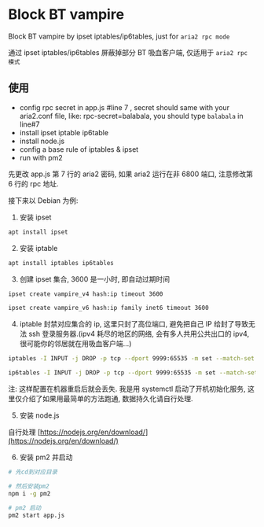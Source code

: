 # Block BT vampire

Block BT vampire by ipset iptables/ip6tables, just for `aria2 rpc mode`

通过 ipset iptables/ip6tables 屏蔽掉部分 BT 吸血客户端, 仅适用于 `aria2 rpc 模式`

## 使用

- config rpc secret in app.js #line 7 , secret should same with your aria2.conf file, like: rpc-secret=balabala, you should type `balabala` in line#7
- install ipset iptable ip6table
- install node.js
- config a base rule of iptables & ipset
- run with pm2

先更改 app.js 第 7 行的 aria2 密码, 如果 aria2 运行在非 6800 端口, 注意修改第 6 行的 rpc 地址.

接下来以 Debian 为例:

1. 安装 ipset

```bash
apt install ipset
```

2. 安装 iptable

```bash
apt install iptables ip6tables
```

3. 创建 ipset 集合, 3600 是一小时, 即自动过期时间

```bash
ipset create vampire_v4 hash:ip timeout 3600

ipset create vampire_v6 hash:ip family inet6 timeout 3600
```

4. iptable 封禁对应集合的 ip, 这里只封了高位端口, 避免把自己 IP 给封了导致无法 ssh 登录服务器.(ipv4 耗尽的地区的网络, 会有多人共用公共出口的 ipv4, 很可能你的邻居就在用吸血客户端...)

```bash
iptables -I INPUT -j DROP -p tcp --dport 9999:65535 -m set --match-set vampire_v4 src

ip6tables -I INPUT -j DROP -p tcp --dport 9999:65535 -m set --match-set vampire_v6 src
```

注: 这样配置在机器重启后就会丢失. 我是用 systemctl 启动了开机初始化服务, 这里仅介绍了如果用最简单的方法跑通, 数据持久化请自行处理.

5. 安装 node.js

自行处理 [https://nodejs.org/en/download/](https://nodejs.org/en/download/)

6. 安装 pm2 并启动

```bash
# 先cd到对应目录

# 然后安装pm2
npm i -g pm2

# pm2 启动
pm2 start app.js
```
